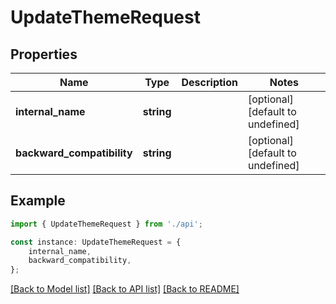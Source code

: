 # UpdateThemeRequest


## Properties

Name | Type | Description | Notes
------------ | ------------- | ------------- | -------------
**internal_name** | **string** |  | [optional] [default to undefined]
**backward_compatibility** | **string** |  | [optional] [default to undefined]

## Example

```typescript
import { UpdateThemeRequest } from './api';

const instance: UpdateThemeRequest = {
    internal_name,
    backward_compatibility,
};
```

[[Back to Model list]](../README.md#documentation-for-models) [[Back to API list]](../README.md#documentation-for-api-endpoints) [[Back to README]](../README.md)
